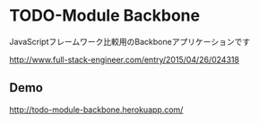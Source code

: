 # TODO-Module Backbone

JavaScriptフレームワーク比較用のBackboneアプリケーションです

http://www.full-stack-engineer.com/entry/2015/04/26/024318

## Demo

http://todo-module-backbone.herokuapp.com/
